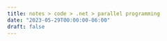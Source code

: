 ```yaml
---
title: notes > code > .net > parallel programming
date: "2023-05-29T00:00:00-06:00"
draft: false
---
```

